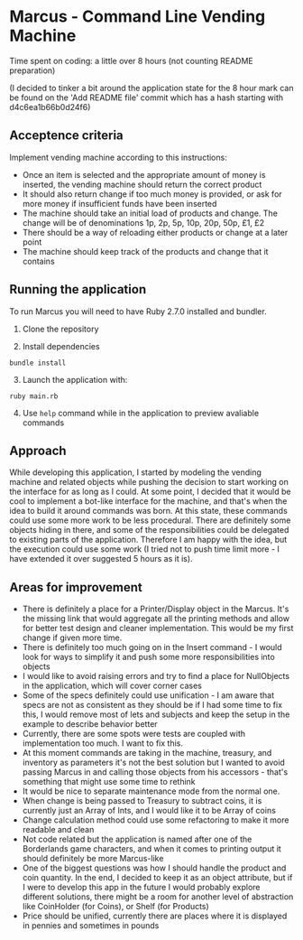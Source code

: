 # Marcus - Command Line Vending Machine

Time spent on coding: a little over 8 hours (not counting README preparation)

(I decided to tinker a bit around the application state for the 8 hour mark can be found on the 'Add README file' commit
which has a hash starting with d4c6ea1b66b0d24f6)

## Acceptence criteria

Implement vending machine according to this instructions:

- Once an item is selected and the appropriate amount of money is inserted, the vending machine should return the correct product
- It should also return change if too much money is provided, or ask for more money if insufficient funds have been inserted
- The machine should take an initial load of products and change. The change will be of denominations 1p, 2p, 5p, 10p, 20p, 50p, £1, £2
- There should be a way of reloading either products or change at a later point
- The machine should keep track of the products and change that it contains

## Running the application

To run Marcus you will need to have Ruby 2.7.0 installed and bundler.
1. Clone the repository

2. Install dependencies

```
bundle install
```

3. Launch the application with:

```
ruby main.rb
```

4. Use `help` command while in the application to preview avaliable commands

## Approach

While developing this application, I started by modeling the vending machine and related objects while pushing the decision
to start working on the interface for as long as I could. At some point, I decided that it would be cool to implement
a bot-like interface for the machine, and that's when the idea to build it around commands was born. At this state, these
commands could use some more work to be less procedural. There are definitely some objects hiding in there, and some of
the responsibilities could be delegated to existing parts of the application. Therefore I am happy with the idea, but
the execution could use some work (I tried not to push time limit more - I have extended it over suggested 5 hours as it is).

## Areas for improvement


- There is definitely a place for a Printer/Display object in the Marcus. It's the missing link that would aggregate all the printing methods and allow for better test design and cleaner implementation. This would be my first change if given more time.
- There is definitely too much going on in the Insert command - I would look for ways to simplify it and push some more responsibilities into objects
- I would like to avoid raising errors and try to find a place for NullObjects in the application, which will cover corner cases
- Some of the specs definitely could use unification - I am aware that specs are not as consistent as they should be if I had some time to fix this, I would remove most of lets and subjects and keep the setup in the example to describe behavior better
- Currently, there are some spots were tests are coupled with implementation too much. I want to fix this.
- At this moment commands are taking in the machine, treasury, and inventory as parameters it's not the best solution
  but I wanted to avoid passing Marcus in and calling those objects from his accessors - that's something that might use
  some time to rethink
- It would be nice to separate maintenance mode from the normal one.
- When change is being passed to Treasury to subtract coins, it is currently just an Array of Ints, and I would like it to be Array of coins
- Change calculation method could use some refactoring to make it more readable and clean
- Not code related but the application is named after one of the Borderlands game characters, and when it comes to printing output it should definitely be more Marcus-like
- One of the biggest questions was how I should handle the product and coin quantity. In the end, I decided to keep it as an object attribute, but if I were to develop this app in the future I would probably explore different solutions, there might be a room for another level of abstraction like CoinHolder (for Coins), or Shelf (for Products)
- Price should be unified, currently there are places where it is displayed in pennies and sometimes in pounds
